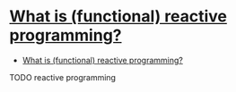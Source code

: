 # [What is (functional) reactive programming?](https://stackoverflow.com/questions/1028250/what-is-functional-reactive-programming)

- [What is (functional) reactive programming?](#what-is-functional-reactive-programming)









TODO reactive programming
